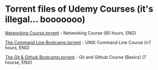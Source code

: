 # Torrent files of Udemy Courses (it's illegal... booooooo)

 [Networking Course.torrent](./Networking&#32;Course.torrent) - Networking Course (80 hours, ENG)

 [The Command Line Bootcamp.torrent](./The&#32;Command&#32;Line&#32;Bootcamp.torrent) - UNIX Command Line Course (≈7 hours, ENG)

 [The Git & Github Bootcamp.torrent](./The&#32;Git&#32;&&#32;Github&#32;Bootcamp.torrent) - Git and Github Course (Basics)  (7 hourse, ENG)